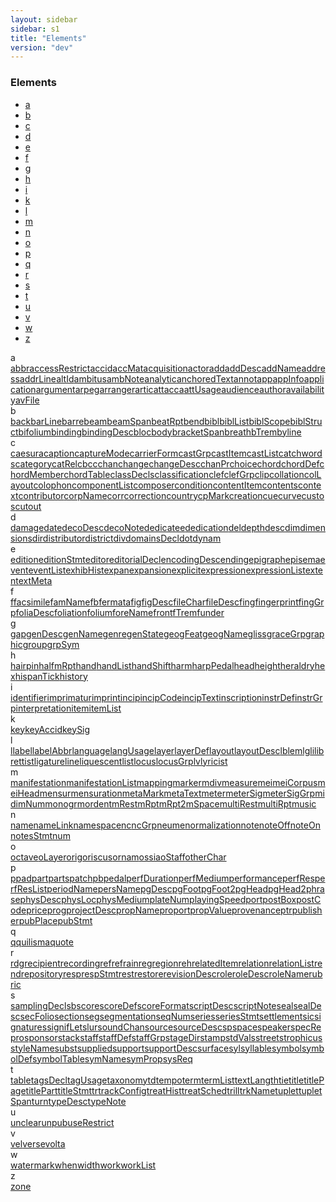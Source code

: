 ```yaml
---
layout: sidebar
sidebar: s1
title: "Elements"
version: "dev"
---
```

<div class="specPage overview">
   <h3>Elements</h3>
   <div class="letterSelection">
      <ul class="pagination">
         <li class="page-item"><a href="#letterFacet_a">a</a></li>
         <li class="page-item"><a href="#letterFacet_b">b</a></li>
         <li class="page-item"><a href="#letterFacet_c">c</a></li>
         <li class="page-item"><a href="#letterFacet_d">d</a></li>
         <li class="page-item"><a href="#letterFacet_e">e</a></li>
         <li class="page-item"><a href="#letterFacet_f">f</a></li>
         <li class="page-item"><a href="#letterFacet_g">g</a></li>
         <li class="page-item"><a href="#letterFacet_h">h</a></li>
         <li class="page-item"><a href="#letterFacet_i">i</a></li>
         <li class="page-item"><a href="#letterFacet_k">k</a></li>
         <li class="page-item"><a href="#letterFacet_l">l</a></li>
         <li class="page-item"><a href="#letterFacet_m">m</a></li>
         <li class="page-item"><a href="#letterFacet_n">n</a></li>
         <li class="page-item"><a href="#letterFacet_o">o</a></li>
         <li class="page-item"><a href="#letterFacet_p">p</a></li>
         <li class="page-item"><a href="#letterFacet_q">q</a></li>
         <li class="page-item"><a href="#letterFacet_r">r</a></li>
         <li class="page-item"><a href="#letterFacet_s">s</a></li>
         <li class="page-item"><a href="#letterFacet_t">t</a></li>
         <li class="page-item"><a href="#letterFacet_u">u</a></li>
         <li class="page-item"><a href="#letterFacet_v">v</a></li>
         <li class="page-item"><a href="#letterFacet_w">w</a></li>
         <li class="page-item"><a href="#letterFacet_z">z</a></li>
      </ul>
   </div>
   <div class="facet letter overview" id="letterFacet_a">
      <div class="label">a</div>
      <div class="statement compact list"><a class="overviewLink element" data-initial="a" data-ident="abbr" href="{{ site.baseurl }}/{{ page.version }}/elements/abbr.html">abbr</a><a class="overviewLink element" data-initial="a" data-ident="accessRestrict" href="{{ site.baseurl }}/{{ page.version }}/elements/accessrestrict.html">accessRestrict</a><a class="overviewLink element" data-initial="a" data-ident="accid" href="{{ site.baseurl }}/{{ page.version }}/elements/accid.html">accid</a><a class="overviewLink element" data-initial="a" data-ident="accMat" href="{{ site.baseurl }}/{{ page.version }}/elements/accmat.html">accMat</a><a class="overviewLink element" data-initial="a" data-ident="acquisition" href="{{ site.baseurl }}/{{ page.version }}/elements/acquisition.html">acquisition</a><a class="overviewLink element" data-initial="a" data-ident="actor" href="{{ site.baseurl }}/{{ page.version }}/elements/actor.html">actor</a><a class="overviewLink element" data-initial="a" data-ident="add" href="{{ site.baseurl }}/{{ page.version }}/elements/add.html">add</a><a class="overviewLink element" data-initial="a" data-ident="addDesc" href="{{ site.baseurl }}/{{ page.version }}/elements/adddesc.html">addDesc</a><a class="overviewLink element" data-initial="a" data-ident="addName" href="{{ site.baseurl }}/{{ page.version }}/elements/addname.html">addName</a><a class="overviewLink element" data-initial="a" data-ident="address" href="{{ site.baseurl }}/{{ page.version }}/elements/address.html">address</a><a class="overviewLink element" data-initial="a" data-ident="addrLine" href="{{ site.baseurl }}/{{ page.version }}/elements/addrline.html">addrLine</a><a class="overviewLink element" data-initial="a" data-ident="altId" href="{{ site.baseurl }}/{{ page.version }}/elements/altid.html">altId</a><a class="overviewLink element" data-initial="a" data-ident="ambitus" href="{{ site.baseurl }}/{{ page.version }}/elements/ambitus.html">ambitus</a><a class="overviewLink element" data-initial="a" data-ident="ambNote" href="{{ site.baseurl }}/{{ page.version }}/elements/ambnote.html">ambNote</a><a class="overviewLink element" data-initial="a" data-ident="analytic" href="{{ site.baseurl }}/{{ page.version }}/elements/analytic.html">analytic</a><a class="overviewLink element" data-initial="a" data-ident="anchoredText" href="{{ site.baseurl }}/{{ page.version }}/elements/anchoredtext.html">anchoredText</a><a class="overviewLink element" data-initial="a" data-ident="annot" href="{{ site.baseurl }}/{{ page.version }}/elements/annot.html">annot</a><a class="overviewLink element" data-initial="a" data-ident="app" href="{{ site.baseurl }}/{{ page.version }}/elements/app.html">app</a><a class="overviewLink element" data-initial="a" data-ident="appInfo" href="{{ site.baseurl }}/{{ page.version }}/elements/appinfo.html">appInfo</a><a class="overviewLink element" data-initial="a" data-ident="application" href="{{ site.baseurl }}/{{ page.version }}/elements/application.html">application</a><a class="overviewLink element" data-initial="a" data-ident="argument" href="{{ site.baseurl }}/{{ page.version }}/elements/argument.html">argument</a><a class="overviewLink element" data-initial="a" data-ident="arpeg" href="{{ site.baseurl }}/{{ page.version }}/elements/arpeg.html">arpeg</a><a class="overviewLink element" data-initial="a" data-ident="arranger" href="{{ site.baseurl }}/{{ page.version }}/elements/arranger.html">arranger</a><a class="overviewLink element" data-initial="a" data-ident="artic" href="{{ site.baseurl }}/{{ page.version }}/elements/artic.html">artic</a><a class="overviewLink element" data-initial="a" data-ident="attacca" href="{{ site.baseurl }}/{{ page.version }}/elements/attacca.html">attacca</a><a class="overviewLink element" data-initial="a" data-ident="attUsage" href="{{ site.baseurl }}/{{ page.version }}/elements/attusage.html">attUsage</a><a class="overviewLink element" data-initial="a" data-ident="audience" href="{{ site.baseurl }}/{{ page.version }}/elements/audience.html">audience</a><a class="overviewLink element" data-initial="a" data-ident="author" href="{{ site.baseurl }}/{{ page.version }}/elements/author.html">author</a><a class="overviewLink element" data-initial="a" data-ident="availability" href="{{ site.baseurl }}/{{ page.version }}/elements/availability.html">availability</a><a class="overviewLink element" data-initial="a" data-ident="avFile" href="{{ site.baseurl }}/{{ page.version }}/elements/avfile.html">avFile</a></div>
   </div>
   <div class="facet letter overview" id="letterFacet_b">
      <div class="label">b</div>
      <div class="statement compact list"><a class="overviewLink element" data-initial="b" data-ident="back" href="{{ site.baseurl }}/{{ page.version }}/elements/back.html">back</a><a class="overviewLink element" data-initial="b" data-ident="barLine" href="{{ site.baseurl }}/{{ page.version }}/elements/barline.html">barLine</a><a class="overviewLink element" data-initial="b" data-ident="barre" href="{{ site.baseurl }}/{{ page.version }}/elements/barre.html">barre</a><a class="overviewLink element" data-initial="b" data-ident="beam" href="{{ site.baseurl }}/{{ page.version }}/elements/beam.html">beam</a><a class="overviewLink element" data-initial="b" data-ident="beamSpan" href="{{ site.baseurl }}/{{ page.version }}/elements/beamspan.html">beamSpan</a><a class="overviewLink element" data-initial="b" data-ident="beatRpt" href="{{ site.baseurl }}/{{ page.version }}/elements/beatrpt.html">beatRpt</a><a class="overviewLink element" data-initial="b" data-ident="bend" href="{{ site.baseurl }}/{{ page.version }}/elements/bend.html">bend</a><a class="overviewLink element" data-initial="b" data-ident="bibl" href="{{ site.baseurl }}/{{ page.version }}/elements/bibl.html">bibl</a><a class="overviewLink element" data-initial="b" data-ident="biblList" href="{{ site.baseurl }}/{{ page.version }}/elements/bibllist.html">biblList</a><a class="overviewLink element" data-initial="b" data-ident="biblScope" href="{{ site.baseurl }}/{{ page.version }}/elements/biblscope.html">biblScope</a><a class="overviewLink element" data-initial="b" data-ident="biblStruct" href="{{ site.baseurl }}/{{ page.version }}/elements/biblstruct.html">biblStruct</a><a class="overviewLink element" data-initial="b" data-ident="bifolium" href="{{ site.baseurl }}/{{ page.version }}/elements/bifolium.html">bifolium</a><a class="overviewLink element" data-initial="b" data-ident="binding" href="{{ site.baseurl }}/{{ page.version }}/elements/binding.html">binding</a><a class="overviewLink element" data-initial="b" data-ident="bindingDesc" href="{{ site.baseurl }}/{{ page.version }}/elements/bindingdesc.html">bindingDesc</a><a class="overviewLink element" data-initial="b" data-ident="bloc" href="{{ site.baseurl }}/{{ page.version }}/elements/bloc.html">bloc</a><a class="overviewLink element" data-initial="b" data-ident="body" href="{{ site.baseurl }}/{{ page.version }}/elements/body.html">body</a><a class="overviewLink element" data-initial="b" data-ident="bracketSpan" href="{{ site.baseurl }}/{{ page.version }}/elements/bracketspan.html">bracketSpan</a><a class="overviewLink element" data-initial="b" data-ident="breath" href="{{ site.baseurl }}/{{ page.version }}/elements/breath.html">breath</a><a class="overviewLink element" data-initial="b" data-ident="bTrem" href="{{ site.baseurl }}/{{ page.version }}/elements/btrem.html">bTrem</a><a class="overviewLink element" data-initial="b" data-ident="byline" href="{{ site.baseurl }}/{{ page.version }}/elements/byline.html">byline</a></div>
   </div>
   <div class="facet letter overview" id="letterFacet_c">
      <div class="label">c</div>
      <div class="statement compact list"><a class="overviewLink element" data-initial="c" data-ident="caesura" href="{{ site.baseurl }}/{{ page.version }}/elements/caesura.html">caesura</a><a class="overviewLink element" data-initial="c" data-ident="caption" href="{{ site.baseurl }}/{{ page.version }}/elements/caption.html">caption</a><a class="overviewLink element" data-initial="c" data-ident="captureMode" href="{{ site.baseurl }}/{{ page.version }}/elements/capturemode.html">captureMode</a><a class="overviewLink element" data-initial="c" data-ident="carrierForm" href="{{ site.baseurl }}/{{ page.version }}/elements/carrierform.html">carrierForm</a><a class="overviewLink element" data-initial="c" data-ident="castGrp" href="{{ site.baseurl }}/{{ page.version }}/elements/castgrp.html">castGrp</a><a class="overviewLink element" data-initial="c" data-ident="castItem" href="{{ site.baseurl }}/{{ page.version }}/elements/castitem.html">castItem</a><a class="overviewLink element" data-initial="c" data-ident="castList" href="{{ site.baseurl }}/{{ page.version }}/elements/castlist.html">castList</a><a class="overviewLink element" data-initial="c" data-ident="catchwords" href="{{ site.baseurl }}/{{ page.version }}/elements/catchwords.html">catchwords</a><a class="overviewLink element" data-initial="c" data-ident="category" href="{{ site.baseurl }}/{{ page.version }}/elements/category.html">category</a><a class="overviewLink element" data-initial="c" data-ident="catRel" href="{{ site.baseurl }}/{{ page.version }}/elements/catrel.html">catRel</a><a class="overviewLink element" data-initial="c" data-ident="cb" href="{{ site.baseurl }}/{{ page.version }}/elements/cb.html">cb</a><a class="overviewLink element" data-initial="c" data-ident="cc" href="{{ site.baseurl }}/{{ page.version }}/elements/cc.html">cc</a><a class="overviewLink element" data-initial="c" data-ident="chan" href="{{ site.baseurl }}/{{ page.version }}/elements/chan.html">chan</a><a class="overviewLink element" data-initial="c" data-ident="change" href="{{ site.baseurl }}/{{ page.version }}/elements/change.html">change</a><a class="overviewLink element" data-initial="c" data-ident="changeDesc" href="{{ site.baseurl }}/{{ page.version }}/elements/changedesc.html">changeDesc</a><a class="overviewLink element" data-initial="c" data-ident="chanPr" href="{{ site.baseurl }}/{{ page.version }}/elements/chanpr.html">chanPr</a><a class="overviewLink element" data-initial="c" data-ident="choice" href="{{ site.baseurl }}/{{ page.version }}/elements/choice.html">choice</a><a class="overviewLink element" data-initial="c" data-ident="chord" href="{{ site.baseurl }}/{{ page.version }}/elements/chord.html">chord</a><a class="overviewLink element" data-initial="c" data-ident="chordDef" href="{{ site.baseurl }}/{{ page.version }}/elements/chorddef.html">chordDef</a><a class="overviewLink element" data-initial="c" data-ident="chordMember" href="{{ site.baseurl }}/{{ page.version }}/elements/chordmember.html">chordMember</a><a class="overviewLink element" data-initial="c" data-ident="chordTable" href="{{ site.baseurl }}/{{ page.version }}/elements/chordtable.html">chordTable</a><a class="overviewLink element" data-initial="c" data-ident="classDecls" href="{{ site.baseurl }}/{{ page.version }}/elements/classdecls.html">classDecls</a><a class="overviewLink element" data-initial="c" data-ident="classification" href="{{ site.baseurl }}/{{ page.version }}/elements/classification.html">classification</a><a class="overviewLink element" data-initial="c" data-ident="clef" href="{{ site.baseurl }}/{{ page.version }}/elements/clef.html">clef</a><a class="overviewLink element" data-initial="c" data-ident="clefGrp" href="{{ site.baseurl }}/{{ page.version }}/elements/clefgrp.html">clefGrp</a><a class="overviewLink element" data-initial="c" data-ident="clip" href="{{ site.baseurl }}/{{ page.version }}/elements/clip.html">clip</a><a class="overviewLink element" data-initial="c" data-ident="collation" href="{{ site.baseurl }}/{{ page.version }}/elements/collation.html">collation</a><a class="overviewLink element" data-initial="c" data-ident="colLayout" href="{{ site.baseurl }}/{{ page.version }}/elements/collayout.html">colLayout</a><a class="overviewLink element" data-initial="c" data-ident="colophon" href="{{ site.baseurl }}/{{ page.version }}/elements/colophon.html">colophon</a><a class="overviewLink element" data-initial="c" data-ident="componentList" href="{{ site.baseurl }}/{{ page.version }}/elements/componentlist.html">componentList</a><a class="overviewLink element" data-initial="c" data-ident="composer" href="{{ site.baseurl }}/{{ page.version }}/elements/composer.html">composer</a><a class="overviewLink element" data-initial="c" data-ident="condition" href="{{ site.baseurl }}/{{ page.version }}/elements/condition.html">condition</a><a class="overviewLink element" data-initial="c" data-ident="contentItem" href="{{ site.baseurl }}/{{ page.version }}/elements/contentitem.html">contentItem</a><a class="overviewLink element" data-initial="c" data-ident="contents" href="{{ site.baseurl }}/{{ page.version }}/elements/contents.html">contents</a><a class="overviewLink element" data-initial="c" data-ident="context" href="{{ site.baseurl }}/{{ page.version }}/elements/context.html">context</a><a class="overviewLink element" data-initial="c" data-ident="contributor" href="{{ site.baseurl }}/{{ page.version }}/elements/contributor.html">contributor</a><a class="overviewLink element" data-initial="c" data-ident="corpName" href="{{ site.baseurl }}/{{ page.version }}/elements/corpname.html">corpName</a><a class="overviewLink element" data-initial="c" data-ident="corr" href="{{ site.baseurl }}/{{ page.version }}/elements/corr.html">corr</a><a class="overviewLink element" data-initial="c" data-ident="correction" href="{{ site.baseurl }}/{{ page.version }}/elements/correction.html">correction</a><a class="overviewLink element" data-initial="c" data-ident="country" href="{{ site.baseurl }}/{{ page.version }}/elements/country.html">country</a><a class="overviewLink element" data-initial="c" data-ident="cpMark" href="{{ site.baseurl }}/{{ page.version }}/elements/cpmark.html">cpMark</a><a class="overviewLink element" data-initial="c" data-ident="creation" href="{{ site.baseurl }}/{{ page.version }}/elements/creation.html">creation</a><a class="overviewLink element" data-initial="c" data-ident="cue" href="{{ site.baseurl }}/{{ page.version }}/elements/cue.html">cue</a><a class="overviewLink element" data-initial="c" data-ident="curve" href="{{ site.baseurl }}/{{ page.version }}/elements/curve.html">curve</a><a class="overviewLink element" data-initial="c" data-ident="custos" href="{{ site.baseurl }}/{{ page.version }}/elements/custos.html">custos</a><a class="overviewLink element" data-initial="c" data-ident="cutout" href="{{ site.baseurl }}/{{ page.version }}/elements/cutout.html">cutout</a></div>
   </div>
   <div class="facet letter overview" id="letterFacet_d">
      <div class="label">d</div>
      <div class="statement compact list"><a class="overviewLink element" data-initial="d" data-ident="damage" href="{{ site.baseurl }}/{{ page.version }}/elements/damage.html">damage</a><a class="overviewLink element" data-initial="d" data-ident="date" href="{{ site.baseurl }}/{{ page.version }}/elements/date.html">date</a><a class="overviewLink element" data-initial="d" data-ident="decoDesc" href="{{ site.baseurl }}/{{ page.version }}/elements/decodesc.html">decoDesc</a><a class="overviewLink element" data-initial="d" data-ident="decoNote" href="{{ site.baseurl }}/{{ page.version }}/elements/deconote.html">decoNote</a><a class="overviewLink element" data-initial="d" data-ident="dedicatee" href="{{ site.baseurl }}/{{ page.version }}/elements/dedicatee.html">dedicatee</a><a class="overviewLink element" data-initial="d" data-ident="dedication" href="{{ site.baseurl }}/{{ page.version }}/elements/dedication.html">dedication</a><a class="overviewLink element" data-initial="d" data-ident="del" href="{{ site.baseurl }}/{{ page.version }}/elements/del.html">del</a><a class="overviewLink element" data-initial="d" data-ident="depth" href="{{ site.baseurl }}/{{ page.version }}/elements/depth.html">depth</a><a class="overviewLink element" data-initial="d" data-ident="desc" href="{{ site.baseurl }}/{{ page.version }}/elements/desc.html">desc</a><a class="overviewLink element" data-initial="d" data-ident="dim" href="{{ site.baseurl }}/{{ page.version }}/elements/dim.html">dim</a><a class="overviewLink element" data-initial="d" data-ident="dimensions" href="{{ site.baseurl }}/{{ page.version }}/elements/dimensions.html">dimensions</a><a class="overviewLink element" data-initial="d" data-ident="dir" href="{{ site.baseurl }}/{{ page.version }}/elements/dir.html">dir</a><a class="overviewLink element" data-initial="d" data-ident="distributor" href="{{ site.baseurl }}/{{ page.version }}/elements/distributor.html">distributor</a><a class="overviewLink element" data-initial="d" data-ident="district" href="{{ site.baseurl }}/{{ page.version }}/elements/district.html">district</a><a class="overviewLink element" data-initial="d" data-ident="div" href="{{ site.baseurl }}/{{ page.version }}/elements/div.html">div</a><a class="overviewLink element" data-initial="d" data-ident="domainsDecl" href="{{ site.baseurl }}/{{ page.version }}/elements/domainsdecl.html">domainsDecl</a><a class="overviewLink element" data-initial="d" data-ident="dot" href="{{ site.baseurl }}/{{ page.version }}/elements/dot.html">dot</a><a class="overviewLink element" data-initial="d" data-ident="dynam" href="{{ site.baseurl }}/{{ page.version }}/elements/dynam.html">dynam</a></div>
   </div>
   <div class="facet letter overview" id="letterFacet_e">
      <div class="label">e</div>
      <div class="statement compact list"><a class="overviewLink element" data-initial="e" data-ident="edition" href="{{ site.baseurl }}/{{ page.version }}/elements/edition.html">edition</a><a class="overviewLink element" data-initial="e" data-ident="editionStmt" href="{{ site.baseurl }}/{{ page.version }}/elements/editionstmt.html">editionStmt</a><a class="overviewLink element" data-initial="e" data-ident="editor" href="{{ site.baseurl }}/{{ page.version }}/elements/editor.html">editor</a><a class="overviewLink element" data-initial="e" data-ident="editorialDecl" href="{{ site.baseurl }}/{{ page.version }}/elements/editorialdecl.html">editorialDecl</a><a class="overviewLink element" data-initial="e" data-ident="encodingDesc" href="{{ site.baseurl }}/{{ page.version }}/elements/encodingdesc.html">encodingDesc</a><a class="overviewLink element" data-initial="e" data-ident="ending" href="{{ site.baseurl }}/{{ page.version }}/elements/ending.html">ending</a><a class="overviewLink element" data-initial="e" data-ident="epigraph" href="{{ site.baseurl }}/{{ page.version }}/elements/epigraph.html">epigraph</a><a class="overviewLink element" data-initial="e" data-ident="episema" href="{{ site.baseurl }}/{{ page.version }}/elements/episema.html">episema</a><a class="overviewLink element" data-initial="e" data-ident="event" href="{{ site.baseurl }}/{{ page.version }}/elements/event.html">event</a><a class="overviewLink element" data-initial="e" data-ident="eventList" href="{{ site.baseurl }}/{{ page.version }}/elements/eventlist.html">eventList</a><a class="overviewLink element" data-initial="e" data-ident="exhibHist" href="{{ site.baseurl }}/{{ page.version }}/elements/exhibhist.html">exhibHist</a><a class="overviewLink element" data-initial="e" data-ident="expan" href="{{ site.baseurl }}/{{ page.version }}/elements/expan.html">expan</a><a class="overviewLink element" data-initial="e" data-ident="expansion" href="{{ site.baseurl }}/{{ page.version }}/elements/expansion.html">expansion</a><a class="overviewLink element" data-initial="e" data-ident="explicit" href="{{ site.baseurl }}/{{ page.version }}/elements/explicit.html">explicit</a><a class="overviewLink element" data-initial="e" data-ident="expression" href="{{ site.baseurl }}/{{ page.version }}/elements/expression.html">expression</a><a class="overviewLink element" data-initial="e" data-ident="expressionList" href="{{ site.baseurl }}/{{ page.version }}/elements/expressionlist.html">expressionList</a><a class="overviewLink element" data-initial="e" data-ident="extent" href="{{ site.baseurl }}/{{ page.version }}/elements/extent.html">extent</a><a class="overviewLink element" data-initial="e" data-ident="extMeta" href="{{ site.baseurl }}/{{ page.version }}/elements/extmeta.html">extMeta</a></div>
   </div>
   <div class="facet letter overview" id="letterFacet_f">
      <div class="label">f</div>
      <div class="statement compact list"><a class="overviewLink element" data-initial="f" data-ident="f" href="{{ site.baseurl }}/{{ page.version }}/elements/f.html">f</a><a class="overviewLink element" data-initial="f" data-ident="facsimile" href="{{ site.baseurl }}/{{ page.version }}/elements/facsimile.html">facsimile</a><a class="overviewLink element" data-initial="f" data-ident="famName" href="{{ site.baseurl }}/{{ page.version }}/elements/famname.html">famName</a><a class="overviewLink element" data-initial="f" data-ident="fb" href="{{ site.baseurl }}/{{ page.version }}/elements/fb.html">fb</a><a class="overviewLink element" data-initial="f" data-ident="fermata" href="{{ site.baseurl }}/{{ page.version }}/elements/fermata.html">fermata</a><a class="overviewLink element" data-initial="f" data-ident="fig" href="{{ site.baseurl }}/{{ page.version }}/elements/fig.html">fig</a><a class="overviewLink element" data-initial="f" data-ident="figDesc" href="{{ site.baseurl }}/{{ page.version }}/elements/figdesc.html">figDesc</a><a class="overviewLink element" data-initial="f" data-ident="fileChar" href="{{ site.baseurl }}/{{ page.version }}/elements/filechar.html">fileChar</a><a class="overviewLink element" data-initial="f" data-ident="fileDesc" href="{{ site.baseurl }}/{{ page.version }}/elements/filedesc.html">fileDesc</a><a class="overviewLink element" data-initial="f" data-ident="fing" href="{{ site.baseurl }}/{{ page.version }}/elements/fing.html">fing</a><a class="overviewLink element" data-initial="f" data-ident="fingerprint" href="{{ site.baseurl }}/{{ page.version }}/elements/fingerprint.html">fingerprint</a><a class="overviewLink element" data-initial="f" data-ident="fingGrp" href="{{ site.baseurl }}/{{ page.version }}/elements/finggrp.html">fingGrp</a><a class="overviewLink element" data-initial="f" data-ident="foliaDesc" href="{{ site.baseurl }}/{{ page.version }}/elements/foliadesc.html">foliaDesc</a><a class="overviewLink element" data-initial="f" data-ident="foliation" href="{{ site.baseurl }}/{{ page.version }}/elements/foliation.html">foliation</a><a class="overviewLink element" data-initial="f" data-ident="folium" href="{{ site.baseurl }}/{{ page.version }}/elements/folium.html">folium</a><a class="overviewLink element" data-initial="f" data-ident="foreName" href="{{ site.baseurl }}/{{ page.version }}/elements/forename.html">foreName</a><a class="overviewLink element" data-initial="f" data-ident="front" href="{{ site.baseurl }}/{{ page.version }}/elements/front.html">front</a><a class="overviewLink element" data-initial="f" data-ident="fTrem" href="{{ site.baseurl }}/{{ page.version }}/elements/ftrem.html">fTrem</a><a class="overviewLink element" data-initial="f" data-ident="funder" href="{{ site.baseurl }}/{{ page.version }}/elements/funder.html">funder</a></div>
   </div>
   <div class="facet letter overview" id="letterFacet_g">
      <div class="label">g</div>
      <div class="statement compact list"><a class="overviewLink element" data-initial="g" data-ident="gap" href="{{ site.baseurl }}/{{ page.version }}/elements/gap.html">gap</a><a class="overviewLink element" data-initial="g" data-ident="genDesc" href="{{ site.baseurl }}/{{ page.version }}/elements/gendesc.html">genDesc</a><a class="overviewLink element" data-initial="g" data-ident="genName" href="{{ site.baseurl }}/{{ page.version }}/elements/genname.html">genName</a><a class="overviewLink element" data-initial="g" data-ident="genre" href="{{ site.baseurl }}/{{ page.version }}/elements/genre.html">genre</a><a class="overviewLink element" data-initial="g" data-ident="genState" href="{{ site.baseurl }}/{{ page.version }}/elements/genstate.html">genState</a><a class="overviewLink element" data-initial="g" data-ident="geogFeat" href="{{ site.baseurl }}/{{ page.version }}/elements/geogfeat.html">geogFeat</a><a class="overviewLink element" data-initial="g" data-ident="geogName" href="{{ site.baseurl }}/{{ page.version }}/elements/geogname.html">geogName</a><a class="overviewLink element" data-initial="g" data-ident="gliss" href="{{ site.baseurl }}/{{ page.version }}/elements/gliss.html">gliss</a><a class="overviewLink element" data-initial="g" data-ident="graceGrp" href="{{ site.baseurl }}/{{ page.version }}/elements/gracegrp.html">graceGrp</a><a class="overviewLink element" data-initial="g" data-ident="graphic" href="{{ site.baseurl }}/{{ page.version }}/elements/graphic.html">graphic</a><a class="overviewLink element" data-initial="g" data-ident="group" href="{{ site.baseurl }}/{{ page.version }}/elements/group.html">group</a><a class="overviewLink element" data-initial="g" data-ident="grpSym" href="{{ site.baseurl }}/{{ page.version }}/elements/grpsym.html">grpSym</a></div>
   </div>
   <div class="facet letter overview" id="letterFacet_h">
      <div class="label">h</div>
      <div class="statement compact list"><a class="overviewLink element" data-initial="h" data-ident="hairpin" href="{{ site.baseurl }}/{{ page.version }}/elements/hairpin.html">hairpin</a><a class="overviewLink element" data-initial="h" data-ident="halfmRpt" href="{{ site.baseurl }}/{{ page.version }}/elements/halfmrpt.html">halfmRpt</a><a class="overviewLink element" data-initial="h" data-ident="hand" href="{{ site.baseurl }}/{{ page.version }}/elements/hand.html">hand</a><a class="overviewLink element" data-initial="h" data-ident="handList" href="{{ site.baseurl }}/{{ page.version }}/elements/handlist.html">handList</a><a class="overviewLink element" data-initial="h" data-ident="handShift" href="{{ site.baseurl }}/{{ page.version }}/elements/handshift.html">handShift</a><a class="overviewLink element" data-initial="h" data-ident="harm" href="{{ site.baseurl }}/{{ page.version }}/elements/harm.html">harm</a><a class="overviewLink element" data-initial="h" data-ident="harpPedal" href="{{ site.baseurl }}/{{ page.version }}/elements/harppedal.html">harpPedal</a><a class="overviewLink element" data-initial="h" data-ident="head" href="{{ site.baseurl }}/{{ page.version }}/elements/head.html">head</a><a class="overviewLink element" data-initial="h" data-ident="height" href="{{ site.baseurl }}/{{ page.version }}/elements/height.html">height</a><a class="overviewLink element" data-initial="h" data-ident="heraldry" href="{{ site.baseurl }}/{{ page.version }}/elements/heraldry.html">heraldry</a><a class="overviewLink element" data-initial="h" data-ident="hex" href="{{ site.baseurl }}/{{ page.version }}/elements/hex.html">hex</a><a class="overviewLink element" data-initial="h" data-ident="hispanTick" href="{{ site.baseurl }}/{{ page.version }}/elements/hispantick.html">hispanTick</a><a class="overviewLink element" data-initial="h" data-ident="history" href="{{ site.baseurl }}/{{ page.version }}/elements/history.html">history</a></div>
   </div>
   <div class="facet letter overview" id="letterFacet_i">
      <div class="label">i</div>
      <div class="statement compact list"><a class="overviewLink element" data-initial="i" data-ident="identifier" href="{{ site.baseurl }}/{{ page.version }}/elements/identifier.html">identifier</a><a class="overviewLink element" data-initial="i" data-ident="imprimatur" href="{{ site.baseurl }}/{{ page.version }}/elements/imprimatur.html">imprimatur</a><a class="overviewLink element" data-initial="i" data-ident="imprint" href="{{ site.baseurl }}/{{ page.version }}/elements/imprint.html">imprint</a><a class="overviewLink element" data-initial="i" data-ident="incip" href="{{ site.baseurl }}/{{ page.version }}/elements/incip.html">incip</a><a class="overviewLink element" data-initial="i" data-ident="incipCode" href="{{ site.baseurl }}/{{ page.version }}/elements/incipcode.html">incipCode</a><a class="overviewLink element" data-initial="i" data-ident="incipText" href="{{ site.baseurl }}/{{ page.version }}/elements/inciptext.html">incipText</a><a class="overviewLink element" data-initial="i" data-ident="inscription" href="{{ site.baseurl }}/{{ page.version }}/elements/inscription.html">inscription</a><a class="overviewLink element" data-initial="i" data-ident="instrDef" href="{{ site.baseurl }}/{{ page.version }}/elements/instrdef.html">instrDef</a><a class="overviewLink element" data-initial="i" data-ident="instrGrp" href="{{ site.baseurl }}/{{ page.version }}/elements/instrgrp.html">instrGrp</a><a class="overviewLink element" data-initial="i" data-ident="interpretation" href="{{ site.baseurl }}/{{ page.version }}/elements/interpretation.html">interpretation</a><a class="overviewLink element" data-initial="i" data-ident="item" href="{{ site.baseurl }}/{{ page.version }}/elements/item.html">item</a><a class="overviewLink element" data-initial="i" data-ident="itemList" href="{{ site.baseurl }}/{{ page.version }}/elements/itemlist.html">itemList</a></div>
   </div>
   <div class="facet letter overview" id="letterFacet_k">
      <div class="label">k</div>
      <div class="statement compact list"><a class="overviewLink element" data-initial="k" data-ident="key" href="{{ site.baseurl }}/{{ page.version }}/elements/key.html">key</a><a class="overviewLink element" data-initial="k" data-ident="keyAccid" href="{{ site.baseurl }}/{{ page.version }}/elements/keyaccid.html">keyAccid</a><a class="overviewLink element" data-initial="k" data-ident="keySig" href="{{ site.baseurl }}/{{ page.version }}/elements/keysig.html">keySig</a></div>
   </div>
   <div class="facet letter overview" id="letterFacet_l">
      <div class="label">l</div>
      <div class="statement compact list"><a class="overviewLink element" data-initial="l" data-ident="l" href="{{ site.baseurl }}/{{ page.version }}/elements/l.html">l</a><a class="overviewLink element" data-initial="l" data-ident="label" href="{{ site.baseurl }}/{{ page.version }}/elements/label.html">label</a><a class="overviewLink element" data-initial="l" data-ident="labelAbbr" href="{{ site.baseurl }}/{{ page.version }}/elements/labelabbr.html">labelAbbr</a><a class="overviewLink element" data-initial="l" data-ident="language" href="{{ site.baseurl }}/{{ page.version }}/elements/language.html">language</a><a class="overviewLink element" data-initial="l" data-ident="langUsage" href="{{ site.baseurl }}/{{ page.version }}/elements/langusage.html">langUsage</a><a class="overviewLink element" data-initial="l" data-ident="layer" href="{{ site.baseurl }}/{{ page.version }}/elements/layer.html">layer</a><a class="overviewLink element" data-initial="l" data-ident="layerDef" href="{{ site.baseurl }}/{{ page.version }}/elements/layerdef.html">layerDef</a><a class="overviewLink element" data-initial="l" data-ident="layout" href="{{ site.baseurl }}/{{ page.version }}/elements/layout.html">layout</a><a class="overviewLink element" data-initial="l" data-ident="layoutDesc" href="{{ site.baseurl }}/{{ page.version }}/elements/layoutdesc.html">layoutDesc</a><a class="overviewLink element" data-initial="l" data-ident="lb" href="{{ site.baseurl }}/{{ page.version }}/elements/lb.html">lb</a><a class="overviewLink element" data-initial="l" data-ident="lem" href="{{ site.baseurl }}/{{ page.version }}/elements/lem.html">lem</a><a class="overviewLink element" data-initial="l" data-ident="lg" href="{{ site.baseurl }}/{{ page.version }}/elements/lg.html">lg</a><a class="overviewLink element" data-initial="l" data-ident="li" href="{{ site.baseurl }}/{{ page.version }}/elements/li.html">li</a><a class="overviewLink element" data-initial="l" data-ident="librettist" href="{{ site.baseurl }}/{{ page.version }}/elements/librettist.html">librettist</a><a class="overviewLink element" data-initial="l" data-ident="ligature" href="{{ site.baseurl }}/{{ page.version }}/elements/ligature.html">ligature</a><a class="overviewLink element" data-initial="l" data-ident="line" href="{{ site.baseurl }}/{{ page.version }}/elements/line.html">line</a><a class="overviewLink element" data-initial="l" data-ident="liquescent" href="{{ site.baseurl }}/{{ page.version }}/elements/liquescent.html">liquescent</a><a class="overviewLink element" data-initial="l" data-ident="list" href="{{ site.baseurl }}/{{ page.version }}/elements/list.html">list</a><a class="overviewLink element" data-initial="l" data-ident="locus" href="{{ site.baseurl }}/{{ page.version }}/elements/locus.html">locus</a><a class="overviewLink element" data-initial="l" data-ident="locusGrp" href="{{ site.baseurl }}/{{ page.version }}/elements/locusgrp.html">locusGrp</a><a class="overviewLink element" data-initial="l" data-ident="lv" href="{{ site.baseurl }}/{{ page.version }}/elements/lv.html">lv</a><a class="overviewLink element" data-initial="l" data-ident="lyricist" href="{{ site.baseurl }}/{{ page.version }}/elements/lyricist.html">lyricist</a></div>
   </div>
   <div class="facet letter overview" id="letterFacet_m">
      <div class="label">m</div>
      <div class="statement compact list"><a class="overviewLink element" data-initial="m" data-ident="manifestation" href="{{ site.baseurl }}/{{ page.version }}/elements/manifestation.html">manifestation</a><a class="overviewLink element" data-initial="m" data-ident="manifestationList" href="{{ site.baseurl }}/{{ page.version }}/elements/manifestationlist.html">manifestationList</a><a class="overviewLink element" data-initial="m" data-ident="mapping" href="{{ site.baseurl }}/{{ page.version }}/elements/mapping.html">mapping</a><a class="overviewLink element" data-initial="m" data-ident="marker" href="{{ site.baseurl }}/{{ page.version }}/elements/marker.html">marker</a><a class="overviewLink element" data-initial="m" data-ident="mdiv" href="{{ site.baseurl }}/{{ page.version }}/elements/mdiv.html">mdiv</a><a class="overviewLink element" data-initial="m" data-ident="measure" href="{{ site.baseurl }}/{{ page.version }}/elements/measure.html">measure</a><a class="overviewLink element" data-initial="m" data-ident="mei" href="{{ site.baseurl }}/{{ page.version }}/elements/mei.html">mei</a><a class="overviewLink element" data-initial="m" data-ident="meiCorpus" href="{{ site.baseurl }}/{{ page.version }}/elements/meicorpus.html">meiCorpus</a><a class="overviewLink element" data-initial="m" data-ident="meiHead" href="{{ site.baseurl }}/{{ page.version }}/elements/meihead.html">meiHead</a><a class="overviewLink element" data-initial="m" data-ident="mensur" href="{{ site.baseurl }}/{{ page.version }}/elements/mensur.html">mensur</a><a class="overviewLink element" data-initial="m" data-ident="mensuration" href="{{ site.baseurl }}/{{ page.version }}/elements/mensuration.html">mensuration</a><a class="overviewLink element" data-initial="m" data-ident="metaMark" href="{{ site.baseurl }}/{{ page.version }}/elements/metamark.html">metaMark</a><a class="overviewLink element" data-initial="m" data-ident="metaText" href="{{ site.baseurl }}/{{ page.version }}/elements/metatext.html">metaText</a><a class="overviewLink element" data-initial="m" data-ident="meter" href="{{ site.baseurl }}/{{ page.version }}/elements/meter.html">meter</a><a class="overviewLink element" data-initial="m" data-ident="meterSig" href="{{ site.baseurl }}/{{ page.version }}/elements/metersig.html">meterSig</a><a class="overviewLink element" data-initial="m" data-ident="meterSigGrp" href="{{ site.baseurl }}/{{ page.version }}/elements/metersiggrp.html">meterSigGrp</a><a class="overviewLink element" data-initial="m" data-ident="midi" href="{{ site.baseurl }}/{{ page.version }}/elements/midi.html">midi</a><a class="overviewLink element" data-initial="m" data-ident="mNum" href="{{ site.baseurl }}/{{ page.version }}/elements/mnum.html">mNum</a><a class="overviewLink element" data-initial="m" data-ident="monogr" href="{{ site.baseurl }}/{{ page.version }}/elements/monogr.html">monogr</a><a class="overviewLink element" data-initial="m" data-ident="mordent" href="{{ site.baseurl }}/{{ page.version }}/elements/mordent.html">mordent</a><a class="overviewLink element" data-initial="m" data-ident="mRest" href="{{ site.baseurl }}/{{ page.version }}/elements/mrest.html">mRest</a><a class="overviewLink element" data-initial="m" data-ident="mRpt" href="{{ site.baseurl }}/{{ page.version }}/elements/mrpt.html">mRpt</a><a class="overviewLink element" data-initial="m" data-ident="mRpt2" href="{{ site.baseurl }}/{{ page.version }}/elements/mrpt2.html">mRpt2</a><a class="overviewLink element" data-initial="m" data-ident="mSpace" href="{{ site.baseurl }}/{{ page.version }}/elements/mspace.html">mSpace</a><a class="overviewLink element" data-initial="m" data-ident="multiRest" href="{{ site.baseurl }}/{{ page.version }}/elements/multirest.html">multiRest</a><a class="overviewLink element" data-initial="m" data-ident="multiRpt" href="{{ site.baseurl }}/{{ page.version }}/elements/multirpt.html">multiRpt</a><a class="overviewLink element" data-initial="m" data-ident="music" href="{{ site.baseurl }}/{{ page.version }}/elements/music.html">music</a></div>
   </div>
   <div class="facet letter overview" id="letterFacet_n">
      <div class="label">n</div>
      <div class="statement compact list"><a class="overviewLink element" data-initial="n" data-ident="name" href="{{ site.baseurl }}/{{ page.version }}/elements/name.html">name</a><a class="overviewLink element" data-initial="n" data-ident="nameLink" href="{{ site.baseurl }}/{{ page.version }}/elements/namelink.html">nameLink</a><a class="overviewLink element" data-initial="n" data-ident="namespace" href="{{ site.baseurl }}/{{ page.version }}/elements/namespace.html">namespace</a><a class="overviewLink element" data-initial="n" data-ident="nc" href="{{ site.baseurl }}/{{ page.version }}/elements/nc.html">nc</a><a class="overviewLink element" data-initial="n" data-ident="ncGrp" href="{{ site.baseurl }}/{{ page.version }}/elements/ncgrp.html">ncGrp</a><a class="overviewLink element" data-initial="n" data-ident="neume" href="{{ site.baseurl }}/{{ page.version }}/elements/neume.html">neume</a><a class="overviewLink element" data-initial="n" data-ident="normalization" href="{{ site.baseurl }}/{{ page.version }}/elements/normalization.html">normalization</a><a class="overviewLink element" data-initial="n" data-ident="note" href="{{ site.baseurl }}/{{ page.version }}/elements/note.html">note</a><a class="overviewLink element" data-initial="n" data-ident="noteOff" href="{{ site.baseurl }}/{{ page.version }}/elements/noteoff.html">noteOff</a><a class="overviewLink element" data-initial="n" data-ident="noteOn" href="{{ site.baseurl }}/{{ page.version }}/elements/noteon.html">noteOn</a><a class="overviewLink element" data-initial="n" data-ident="notesStmt" href="{{ site.baseurl }}/{{ page.version }}/elements/notesstmt.html">notesStmt</a><a class="overviewLink element" data-initial="n" data-ident="num" href="{{ site.baseurl }}/{{ page.version }}/elements/num.html">num</a></div>
   </div>
   <div class="facet letter overview" id="letterFacet_o">
      <div class="label">o</div>
      <div class="statement compact list"><a class="overviewLink element" data-initial="o" data-ident="octave" href="{{ site.baseurl }}/{{ page.version }}/elements/octave.html">octave</a><a class="overviewLink element" data-initial="o" data-ident="oLayer" href="{{ site.baseurl }}/{{ page.version }}/elements/olayer.html">oLayer</a><a class="overviewLink element" data-initial="o" data-ident="orig" href="{{ site.baseurl }}/{{ page.version }}/elements/orig.html">orig</a><a class="overviewLink element" data-initial="o" data-ident="oriscus" href="{{ site.baseurl }}/{{ page.version }}/elements/oriscus.html">oriscus</a><a class="overviewLink element" data-initial="o" data-ident="ornam" href="{{ site.baseurl }}/{{ page.version }}/elements/ornam.html">ornam</a><a class="overviewLink element" data-initial="o" data-ident="ossia" href="{{ site.baseurl }}/{{ page.version }}/elements/ossia.html">ossia</a><a class="overviewLink element" data-initial="o" data-ident="oStaff" href="{{ site.baseurl }}/{{ page.version }}/elements/ostaff.html">oStaff</a><a class="overviewLink element" data-initial="o" data-ident="otherChar" href="{{ site.baseurl }}/{{ page.version }}/elements/otherchar.html">otherChar</a></div>
   </div>
   <div class="facet letter overview" id="letterFacet_p">
      <div class="label">p</div>
      <div class="statement compact list"><a class="overviewLink element" data-initial="p" data-ident="p" href="{{ site.baseurl }}/{{ page.version }}/elements/p.html">p</a><a class="overviewLink element" data-initial="p" data-ident="pad" href="{{ site.baseurl }}/{{ page.version }}/elements/pad.html">pad</a><a class="overviewLink element" data-initial="p" data-ident="part" href="{{ site.baseurl }}/{{ page.version }}/elements/part.html">part</a><a class="overviewLink element" data-initial="p" data-ident="parts" href="{{ site.baseurl }}/{{ page.version }}/elements/parts.html">parts</a><a class="overviewLink element" data-initial="p" data-ident="patch" href="{{ site.baseurl }}/{{ page.version }}/elements/patch.html">patch</a><a class="overviewLink element" data-initial="p" data-ident="pb" href="{{ site.baseurl }}/{{ page.version }}/elements/pb.html">pb</a><a class="overviewLink element" data-initial="p" data-ident="pedal" href="{{ site.baseurl }}/{{ page.version }}/elements/pedal.html">pedal</a><a class="overviewLink element" data-initial="p" data-ident="perfDuration" href="{{ site.baseurl }}/{{ page.version }}/elements/perfduration.html">perfDuration</a><a class="overviewLink element" data-initial="p" data-ident="perfMedium" href="{{ site.baseurl }}/{{ page.version }}/elements/perfmedium.html">perfMedium</a><a class="overviewLink element" data-initial="p" data-ident="performance" href="{{ site.baseurl }}/{{ page.version }}/elements/performance.html">performance</a><a class="overviewLink element" data-initial="p" data-ident="perfRes" href="{{ site.baseurl }}/{{ page.version }}/elements/perfres.html">perfRes</a><a class="overviewLink element" data-initial="p" data-ident="perfResList" href="{{ site.baseurl }}/{{ page.version }}/elements/perfreslist.html">perfResList</a><a class="overviewLink element" data-initial="p" data-ident="periodName" href="{{ site.baseurl }}/{{ page.version }}/elements/periodname.html">periodName</a><a class="overviewLink element" data-initial="p" data-ident="persName" href="{{ site.baseurl }}/{{ page.version }}/elements/persname.html">persName</a><a class="overviewLink element" data-initial="p" data-ident="pgDesc" href="{{ site.baseurl }}/{{ page.version }}/elements/pgdesc.html">pgDesc</a><a class="overviewLink element" data-initial="p" data-ident="pgFoot" href="{{ site.baseurl }}/{{ page.version }}/elements/pgfoot.html">pgFoot</a><a class="overviewLink element" data-initial="p" data-ident="pgFoot2" href="{{ site.baseurl }}/{{ page.version }}/elements/pgfoot2.html">pgFoot2</a><a class="overviewLink element" data-initial="p" data-ident="pgHead" href="{{ site.baseurl }}/{{ page.version }}/elements/pghead.html">pgHead</a><a class="overviewLink element" data-initial="p" data-ident="pgHead2" href="{{ site.baseurl }}/{{ page.version }}/elements/pghead2.html">pgHead2</a><a class="overviewLink element" data-initial="p" data-ident="phrase" href="{{ site.baseurl }}/{{ page.version }}/elements/phrase.html">phrase</a><a class="overviewLink element" data-initial="p" data-ident="physDesc" href="{{ site.baseurl }}/{{ page.version }}/elements/physdesc.html">physDesc</a><a class="overviewLink element" data-initial="p" data-ident="physLoc" href="{{ site.baseurl }}/{{ page.version }}/elements/physloc.html">physLoc</a><a class="overviewLink element" data-initial="p" data-ident="physMedium" href="{{ site.baseurl }}/{{ page.version }}/elements/physmedium.html">physMedium</a><a class="overviewLink element" data-initial="p" data-ident="plateNum" href="{{ site.baseurl }}/{{ page.version }}/elements/platenum.html">plateNum</a><a class="overviewLink element" data-initial="p" data-ident="playingSpeed" href="{{ site.baseurl }}/{{ page.version }}/elements/playingspeed.html">playingSpeed</a><a class="overviewLink element" data-initial="p" data-ident="port" href="{{ site.baseurl }}/{{ page.version }}/elements/port.html">port</a><a class="overviewLink element" data-initial="p" data-ident="postBox" href="{{ site.baseurl }}/{{ page.version }}/elements/postbox.html">postBox</a><a class="overviewLink element" data-initial="p" data-ident="postCode" href="{{ site.baseurl }}/{{ page.version }}/elements/postcode.html">postCode</a><a class="overviewLink element" data-initial="p" data-ident="price" href="{{ site.baseurl }}/{{ page.version }}/elements/price.html">price</a><a class="overviewLink element" data-initial="p" data-ident="prog" href="{{ site.baseurl }}/{{ page.version }}/elements/prog.html">prog</a><a class="overviewLink element" data-initial="p" data-ident="projectDesc" href="{{ site.baseurl }}/{{ page.version }}/elements/projectdesc.html">projectDesc</a><a class="overviewLink element" data-initial="p" data-ident="propName" href="{{ site.baseurl }}/{{ page.version }}/elements/propname.html">propName</a><a class="overviewLink element" data-initial="p" data-ident="proport" href="{{ site.baseurl }}/{{ page.version }}/elements/proport.html">proport</a><a class="overviewLink element" data-initial="p" data-ident="propValue" href="{{ site.baseurl }}/{{ page.version }}/elements/propvalue.html">propValue</a><a class="overviewLink element" data-initial="p" data-ident="provenance" href="{{ site.baseurl }}/{{ page.version }}/elements/provenance.html">provenance</a><a class="overviewLink element" data-initial="p" data-ident="ptr" href="{{ site.baseurl }}/{{ page.version }}/elements/ptr.html">ptr</a><a class="overviewLink element" data-initial="p" data-ident="publisher" href="{{ site.baseurl }}/{{ page.version }}/elements/publisher.html">publisher</a><a class="overviewLink element" data-initial="p" data-ident="pubPlace" href="{{ site.baseurl }}/{{ page.version }}/elements/pubplace.html">pubPlace</a><a class="overviewLink element" data-initial="p" data-ident="pubStmt" href="{{ site.baseurl }}/{{ page.version }}/elements/pubstmt.html">pubStmt</a></div>
   </div>
   <div class="facet letter overview" id="letterFacet_q">
      <div class="label">q</div>
      <div class="statement compact list"><a class="overviewLink element" data-initial="q" data-ident="q" href="{{ site.baseurl }}/{{ page.version }}/elements/q.html">q</a><a class="overviewLink element" data-initial="q" data-ident="quilisma" href="{{ site.baseurl }}/{{ page.version }}/elements/quilisma.html">quilisma</a><a class="overviewLink element" data-initial="q" data-ident="quote" href="{{ site.baseurl }}/{{ page.version }}/elements/quote.html">quote</a></div>
   </div>
   <div class="facet letter overview" id="letterFacet_r">
      <div class="label">r</div>
      <div class="statement compact list"><a class="overviewLink element" data-initial="r" data-ident="rdg" href="{{ site.baseurl }}/{{ page.version }}/elements/rdg.html">rdg</a><a class="overviewLink element" data-initial="r" data-ident="recipient" href="{{ site.baseurl }}/{{ page.version }}/elements/recipient.html">recipient</a><a class="overviewLink element" data-initial="r" data-ident="recording" href="{{ site.baseurl }}/{{ page.version }}/elements/recording.html">recording</a><a class="overviewLink element" data-initial="r" data-ident="ref" href="{{ site.baseurl }}/{{ page.version }}/elements/ref.html">ref</a><a class="overviewLink element" data-initial="r" data-ident="refrain" href="{{ site.baseurl }}/{{ page.version }}/elements/refrain.html">refrain</a><a class="overviewLink element" data-initial="r" data-ident="reg" href="{{ site.baseurl }}/{{ page.version }}/elements/reg.html">reg</a><a class="overviewLink element" data-initial="r" data-ident="region" href="{{ site.baseurl }}/{{ page.version }}/elements/region.html">region</a><a class="overviewLink element" data-initial="r" data-ident="reh" href="{{ site.baseurl }}/{{ page.version }}/elements/reh.html">reh</a><a class="overviewLink element" data-initial="r" data-ident="relatedItem" href="{{ site.baseurl }}/{{ page.version }}/elements/relateditem.html">relatedItem</a><a class="overviewLink element" data-initial="r" data-ident="relation" href="{{ site.baseurl }}/{{ page.version }}/elements/relation.html">relation</a><a class="overviewLink element" data-initial="r" data-ident="relationList" href="{{ site.baseurl }}/{{ page.version }}/elements/relationlist.html">relationList</a><a class="overviewLink element" data-initial="r" data-ident="rend" href="{{ site.baseurl }}/{{ page.version }}/elements/rend.html">rend</a><a class="overviewLink element" data-initial="r" data-ident="repository" href="{{ site.baseurl }}/{{ page.version }}/elements/repository.html">repository</a><a class="overviewLink element" data-initial="r" data-ident="resp" href="{{ site.baseurl }}/{{ page.version }}/elements/resp.html">resp</a><a class="overviewLink element" data-initial="r" data-ident="respStmt" href="{{ site.baseurl }}/{{ page.version }}/elements/respstmt.html">respStmt</a><a class="overviewLink element" data-initial="r" data-ident="rest" href="{{ site.baseurl }}/{{ page.version }}/elements/rest.html">rest</a><a class="overviewLink element" data-initial="r" data-ident="restore" href="{{ site.baseurl }}/{{ page.version }}/elements/restore.html">restore</a><a class="overviewLink element" data-initial="r" data-ident="revisionDesc" href="{{ site.baseurl }}/{{ page.version }}/elements/revisiondesc.html">revisionDesc</a><a class="overviewLink element" data-initial="r" data-ident="role" href="{{ site.baseurl }}/{{ page.version }}/elements/role.html">role</a><a class="overviewLink element" data-initial="r" data-ident="roleDesc" href="{{ site.baseurl }}/{{ page.version }}/elements/roledesc.html">roleDesc</a><a class="overviewLink element" data-initial="r" data-ident="roleName" href="{{ site.baseurl }}/{{ page.version }}/elements/rolename.html">roleName</a><a class="overviewLink element" data-initial="r" data-ident="rubric" href="{{ site.baseurl }}/{{ page.version }}/elements/rubric.html">rubric</a></div>
   </div>
   <div class="facet letter overview" id="letterFacet_s">
      <div class="label">s</div>
      <div class="statement compact list"><a class="overviewLink element" data-initial="s" data-ident="samplingDecl" href="{{ site.baseurl }}/{{ page.version }}/elements/samplingdecl.html">samplingDecl</a><a class="overviewLink element" data-initial="s" data-ident="sb" href="{{ site.baseurl }}/{{ page.version }}/elements/sb.html">sb</a><a class="overviewLink element" data-initial="s" data-ident="score" href="{{ site.baseurl }}/{{ page.version }}/elements/score.html">score</a><a class="overviewLink element" data-initial="s" data-ident="scoreDef" href="{{ site.baseurl }}/{{ page.version }}/elements/scoredef.html">scoreDef</a><a class="overviewLink element" data-initial="s" data-ident="scoreFormat" href="{{ site.baseurl }}/{{ page.version }}/elements/scoreformat.html">scoreFormat</a><a class="overviewLink element" data-initial="s" data-ident="scriptDesc" href="{{ site.baseurl }}/{{ page.version }}/elements/scriptdesc.html">scriptDesc</a><a class="overviewLink element" data-initial="s" data-ident="scriptNote" href="{{ site.baseurl }}/{{ page.version }}/elements/scriptnote.html">scriptNote</a><a class="overviewLink element" data-initial="s" data-ident="seal" href="{{ site.baseurl }}/{{ page.version }}/elements/seal.html">seal</a><a class="overviewLink element" data-initial="s" data-ident="sealDesc" href="{{ site.baseurl }}/{{ page.version }}/elements/sealdesc.html">sealDesc</a><a class="overviewLink element" data-initial="s" data-ident="secFolio" href="{{ site.baseurl }}/{{ page.version }}/elements/secfolio.html">secFolio</a><a class="overviewLink element" data-initial="s" data-ident="section" href="{{ site.baseurl }}/{{ page.version }}/elements/section.html">section</a><a class="overviewLink element" data-initial="s" data-ident="seg" href="{{ site.baseurl }}/{{ page.version }}/elements/seg.html">seg</a><a class="overviewLink element" data-initial="s" data-ident="segmentation" href="{{ site.baseurl }}/{{ page.version }}/elements/segmentation.html">segmentation</a><a class="overviewLink element" data-initial="s" data-ident="seqNum" href="{{ site.baseurl }}/{{ page.version }}/elements/seqnum.html">seqNum</a><a class="overviewLink element" data-initial="s" data-ident="series" href="{{ site.baseurl }}/{{ page.version }}/elements/series.html">series</a><a class="overviewLink element" data-initial="s" data-ident="seriesStmt" href="{{ site.baseurl }}/{{ page.version }}/elements/seriesstmt.html">seriesStmt</a><a class="overviewLink element" data-initial="s" data-ident="settlement" href="{{ site.baseurl }}/{{ page.version }}/elements/settlement.html">settlement</a><a class="overviewLink element" data-initial="s" data-ident="sic" href="{{ site.baseurl }}/{{ page.version }}/elements/sic.html">sic</a><a class="overviewLink element" data-initial="s" data-ident="signatures" href="{{ site.baseurl }}/{{ page.version }}/elements/signatures.html">signatures</a><a class="overviewLink element" data-initial="s" data-ident="signifLet" href="{{ site.baseurl }}/{{ page.version }}/elements/signiflet.html">signifLet</a><a class="overviewLink element" data-initial="s" data-ident="slur" href="{{ site.baseurl }}/{{ page.version }}/elements/slur.html">slur</a><a class="overviewLink element" data-initial="s" data-ident="soundChan" href="{{ site.baseurl }}/{{ page.version }}/elements/soundchan.html">soundChan</a><a class="overviewLink element" data-initial="s" data-ident="source" href="{{ site.baseurl }}/{{ page.version }}/elements/source.html">source</a><a class="overviewLink element" data-initial="s" data-ident="sourceDesc" href="{{ site.baseurl }}/{{ page.version }}/elements/sourcedesc.html">sourceDesc</a><a class="overviewLink element" data-initial="s" data-ident="sp" href="{{ site.baseurl }}/{{ page.version }}/elements/sp.html">sp</a><a class="overviewLink element" data-initial="s" data-ident="space" href="{{ site.baseurl }}/{{ page.version }}/elements/space.html">space</a><a class="overviewLink element" data-initial="s" data-ident="speaker" href="{{ site.baseurl }}/{{ page.version }}/elements/speaker.html">speaker</a><a class="overviewLink element" data-initial="s" data-ident="specRepro" href="{{ site.baseurl }}/{{ page.version }}/elements/specrepro.html">specRepro</a><a class="overviewLink element" data-initial="s" data-ident="sponsor" href="{{ site.baseurl }}/{{ page.version }}/elements/sponsor.html">sponsor</a><a class="overviewLink element" data-initial="s" data-ident="stack" href="{{ site.baseurl }}/{{ page.version }}/elements/stack.html">stack</a><a class="overviewLink element" data-initial="s" data-ident="staff" href="{{ site.baseurl }}/{{ page.version }}/elements/staff.html">staff</a><a class="overviewLink element" data-initial="s" data-ident="staffDef" href="{{ site.baseurl }}/{{ page.version }}/elements/staffdef.html">staffDef</a><a class="overviewLink element" data-initial="s" data-ident="staffGrp" href="{{ site.baseurl }}/{{ page.version }}/elements/staffgrp.html">staffGrp</a><a class="overviewLink element" data-initial="s" data-ident="stageDir" href="{{ site.baseurl }}/{{ page.version }}/elements/stagedir.html">stageDir</a><a class="overviewLink element" data-initial="s" data-ident="stamp" href="{{ site.baseurl }}/{{ page.version }}/elements/stamp.html">stamp</a><a class="overviewLink element" data-initial="s" data-ident="stdVals" href="{{ site.baseurl }}/{{ page.version }}/elements/stdvals.html">stdVals</a><a class="overviewLink element" data-initial="s" data-ident="street" href="{{ site.baseurl }}/{{ page.version }}/elements/street.html">street</a><a class="overviewLink element" data-initial="s" data-ident="strophicus" href="{{ site.baseurl }}/{{ page.version }}/elements/strophicus.html">strophicus</a><a class="overviewLink element" data-initial="s" data-ident="styleName" href="{{ site.baseurl }}/{{ page.version }}/elements/stylename.html">styleName</a><a class="overviewLink element" data-initial="s" data-ident="subst" href="{{ site.baseurl }}/{{ page.version }}/elements/subst.html">subst</a><a class="overviewLink element" data-initial="s" data-ident="supplied" href="{{ site.baseurl }}/{{ page.version }}/elements/supplied.html">supplied</a><a class="overviewLink element" data-initial="s" data-ident="support" href="{{ site.baseurl }}/{{ page.version }}/elements/support.html">support</a><a class="overviewLink element" data-initial="s" data-ident="supportDesc" href="{{ site.baseurl }}/{{ page.version }}/elements/supportdesc.html">supportDesc</a><a class="overviewLink element" data-initial="s" data-ident="surface" href="{{ site.baseurl }}/{{ page.version }}/elements/surface.html">surface</a><a class="overviewLink element" data-initial="s" data-ident="syl" href="{{ site.baseurl }}/{{ page.version }}/elements/syl.html">syl</a><a class="overviewLink element" data-initial="s" data-ident="syllable" href="{{ site.baseurl }}/{{ page.version }}/elements/syllable.html">syllable</a><a class="overviewLink element" data-initial="s" data-ident="symbol" href="{{ site.baseurl }}/{{ page.version }}/elements/symbol.html">symbol</a><a class="overviewLink element" data-initial="s" data-ident="symbolDef" href="{{ site.baseurl }}/{{ page.version }}/elements/symboldef.html">symbolDef</a><a class="overviewLink element" data-initial="s" data-ident="symbolTable" href="{{ site.baseurl }}/{{ page.version }}/elements/symboltable.html">symbolTable</a><a class="overviewLink element" data-initial="s" data-ident="symName" href="{{ site.baseurl }}/{{ page.version }}/elements/symname.html">symName</a><a class="overviewLink element" data-initial="s" data-ident="symProp" href="{{ site.baseurl }}/{{ page.version }}/elements/symprop.html">symProp</a><a class="overviewLink element" data-initial="s" data-ident="sysReq" href="{{ site.baseurl }}/{{ page.version }}/elements/sysreq.html">sysReq</a></div>
   </div>
   <div class="facet letter overview" id="letterFacet_t">
      <div class="label">t</div>
      <div class="statement compact list"><a class="overviewLink element" data-initial="t" data-ident="table" href="{{ site.baseurl }}/{{ page.version }}/elements/table.html">table</a><a class="overviewLink element" data-initial="t" data-ident="tagsDecl" href="{{ site.baseurl }}/{{ page.version }}/elements/tagsdecl.html">tagsDecl</a><a class="overviewLink element" data-initial="t" data-ident="tagUsage" href="{{ site.baseurl }}/{{ page.version }}/elements/tagusage.html">tagUsage</a><a class="overviewLink element" data-initial="t" data-ident="taxonomy" href="{{ site.baseurl }}/{{ page.version }}/elements/taxonomy.html">taxonomy</a><a class="overviewLink element" data-initial="t" data-ident="td" href="{{ site.baseurl }}/{{ page.version }}/elements/td.html">td</a><a class="overviewLink element" data-initial="t" data-ident="tempo" href="{{ site.baseurl }}/{{ page.version }}/elements/tempo.html">tempo</a><a class="overviewLink element" data-initial="t" data-ident="term" href="{{ site.baseurl }}/{{ page.version }}/elements/term.html">term</a><a class="overviewLink element" data-initial="t" data-ident="termList" href="{{ site.baseurl }}/{{ page.version }}/elements/termlist.html">termList</a><a class="overviewLink element" data-initial="t" data-ident="textLang" href="{{ site.baseurl }}/{{ page.version }}/elements/textlang.html">textLang</a><a class="overviewLink element" data-initial="t" data-ident="th" href="{{ site.baseurl }}/{{ page.version }}/elements/th.html">th</a><a class="overviewLink element" data-initial="t" data-ident="tie" href="{{ site.baseurl }}/{{ page.version }}/elements/tie.html">tie</a><a class="overviewLink element" data-initial="t" data-ident="title" href="{{ site.baseurl }}/{{ page.version }}/elements/title.html">title</a><a class="overviewLink element" data-initial="t" data-ident="titlePage" href="{{ site.baseurl }}/{{ page.version }}/elements/titlepage.html">titlePage</a><a class="overviewLink element" data-initial="t" data-ident="titlePart" href="{{ site.baseurl }}/{{ page.version }}/elements/titlepart.html">titlePart</a><a class="overviewLink element" data-initial="t" data-ident="titleStmt" href="{{ site.baseurl }}/{{ page.version }}/elements/titlestmt.html">titleStmt</a><a class="overviewLink element" data-initial="t" data-ident="tr" href="{{ site.baseurl }}/{{ page.version }}/elements/tr.html">tr</a><a class="overviewLink element" data-initial="t" data-ident="trackConfig" href="{{ site.baseurl }}/{{ page.version }}/elements/trackconfig.html">trackConfig</a><a class="overviewLink element" data-initial="t" data-ident="treatHist" href="{{ site.baseurl }}/{{ page.version }}/elements/treathist.html">treatHist</a><a class="overviewLink element" data-initial="t" data-ident="treatSched" href="{{ site.baseurl }}/{{ page.version }}/elements/treatsched.html">treatSched</a><a class="overviewLink element" data-initial="t" data-ident="trill" href="{{ site.baseurl }}/{{ page.version }}/elements/trill.html">trill</a><a class="overviewLink element" data-initial="t" data-ident="trkName" href="{{ site.baseurl }}/{{ page.version }}/elements/trkname.html">trkName</a><a class="overviewLink element" data-initial="t" data-ident="tuplet" href="{{ site.baseurl }}/{{ page.version }}/elements/tuplet.html">tuplet</a><a class="overviewLink element" data-initial="t" data-ident="tupletSpan" href="{{ site.baseurl }}/{{ page.version }}/elements/tupletspan.html">tupletSpan</a><a class="overviewLink element" data-initial="t" data-ident="turn" href="{{ site.baseurl }}/{{ page.version }}/elements/turn.html">turn</a><a class="overviewLink element" data-initial="t" data-ident="typeDesc" href="{{ site.baseurl }}/{{ page.version }}/elements/typedesc.html">typeDesc</a><a class="overviewLink element" data-initial="t" data-ident="typeNote" href="{{ site.baseurl }}/{{ page.version }}/elements/typenote.html">typeNote</a></div>
   </div>
   <div class="facet letter overview" id="letterFacet_u">
      <div class="label">u</div>
      <div class="statement compact list"><a class="overviewLink element" data-initial="u" data-ident="unclear" href="{{ site.baseurl }}/{{ page.version }}/elements/unclear.html">unclear</a><a class="overviewLink element" data-initial="u" data-ident="unpub" href="{{ site.baseurl }}/{{ page.version }}/elements/unpub.html">unpub</a><a class="overviewLink element" data-initial="u" data-ident="useRestrict" href="{{ site.baseurl }}/{{ page.version }}/elements/userestrict.html">useRestrict</a></div>
   </div>
   <div class="facet letter overview" id="letterFacet_v">
      <div class="label">v</div>
      <div class="statement compact list"><a class="overviewLink element" data-initial="v" data-ident="vel" href="{{ site.baseurl }}/{{ page.version }}/elements/vel.html">vel</a><a class="overviewLink element" data-initial="v" data-ident="verse" href="{{ site.baseurl }}/{{ page.version }}/elements/verse.html">verse</a><a class="overviewLink element" data-initial="v" data-ident="volta" href="{{ site.baseurl }}/{{ page.version }}/elements/volta.html">volta</a></div>
   </div>
   <div class="facet letter overview" id="letterFacet_w">
      <div class="label">w</div>
      <div class="statement compact list"><a class="overviewLink element" data-initial="w" data-ident="watermark" href="{{ site.baseurl }}/{{ page.version }}/elements/watermark.html">watermark</a><a class="overviewLink element" data-initial="w" data-ident="when" href="{{ site.baseurl }}/{{ page.version }}/elements/when.html">when</a><a class="overviewLink element" data-initial="w" data-ident="width" href="{{ site.baseurl }}/{{ page.version }}/elements/width.html">width</a><a class="overviewLink element" data-initial="w" data-ident="work" href="{{ site.baseurl }}/{{ page.version }}/elements/work.html">work</a><a class="overviewLink element" data-initial="w" data-ident="workList" href="{{ site.baseurl }}/{{ page.version }}/elements/worklist.html">workList</a></div>
   </div>
   <div class="facet letter overview" id="letterFacet_z">
      <div class="label">z</div>
      <div class="statement compact list"><a class="overviewLink element" data-initial="z" data-ident="zone" href="{{ site.baseurl }}/{{ page.version }}/elements/zone.html">zone</a></div>
   </div>
</div>